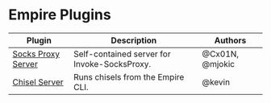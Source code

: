 # Empire Plugins


| Plugin                                                                            | Description                                        | Authors         |
| --------------------------------------------------------------------------------- | -------------------------------------------------- | --------------- |
| [Socks Proxy Server](https://github.com/BC-SECURITY/SocksProxyServer-Plugin)      | Self-contained server for Invoke-SocksProxy.       | @Cx01N, @mjokic |
| [Chisel Server](https://github.com/BC-SECURITY/ChiselServer-Plugin)               | Runs chisels from the Empire CLI.                  | @kevin          |